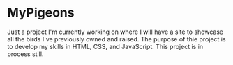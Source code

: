 # MyPigeons
 Just a project I'm currently working on where I will have a site to showcase all the birds I've previously owned and raised.
 The purpose of thie project is to develop my skills in HTML, CSS, and JavaScript.
 This project is in process still.
